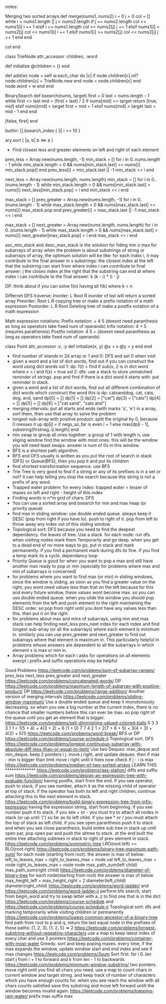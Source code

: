 notes:

Merging two sorted arrays
def merge(nums1, nums2)
  i = 0
  j = 0
  col = []
  while i < nums1.length || j < nums2.length
      if j == nums2.length
          col << nums1[i]
          i += 1
      elsif i == nums1.length 
          col << nums2[j]
          j += 1
      elsif nums1[i] < nums2[j]
          col << nums1[i]
          i += 1
      elsif nums1[i] >= nums2[j]
          col << nums2[j]
          j += 1
      end
  end

  col
end

class TrieNode
  attr_accessor :children, :word
  
  def initialize
      @children = {}
  end
  
  def add(w)
      node = self
      w.each_char do |c|
          if node.children[c].nil?
              node.children[c] = TrieNode.new
          end
          node = node.children[c]
      end
      node.word = w
  end
end

BinarySearch
def bsearch(nums, target)
  first = 0
  last = nums.length - 1
  while first <= last
    mid = (first + last) / 2
    if nums[mid] == target
      return [true, mid]
    elsif nums[mid] < target
      first = mid + 1
    elsif nums[mid] > target
      last = mid - 1
    end
  end

  [false, first]
end

builtin: [].bsearch_index { |i| i >= 10 }

ary.sort { |a, b| b <=> a }


- Find closest less and greater elements on left and right of each element

prev_less = Array.new(nums.length, -1)
min_stack = []
for i in 0..nums.length - 1
  while min_stack.length > 0 && nums[min_stack.last] >= nums[i]
      min_stack.pop()
  end
  prev_less[i] = min_stack.last || -1
  min_stack << i
end

next_less = Array.new(nums.length, nums.length)
min_stack = []
for i in 0..(nums.length - 1)
    while min_stack.length > 0 && nums[min_stack.last] > nums[i]
        next_less[min_stack.pop] = i
    end
    min_stack << i
end

max_stack = []
prev_greater = Array.new(nums.length, -1)
for i in 0..(nums.length - 1)
    while max_stack.length > 0 && nums[max_stack.last] <= nums[i]
        max_stack.pop
    end
    prev_greater[i] = max_stack.last || -1
    max_stack << i
end

max_stack = []
next_greater = Array.new(nums.length, nums.length)
for i in 0..(nums.length - 1)
    while max_stack.length > 0 && nums[max_stack.last] < nums[i]
        next_greater[max_stack.pop] = i
    end
    max_stack << i
end


asc_min_stack and desc_max_stack is the solution for fiding min o max for subarrays of array
when the problem is about substrings of string or subarrays of array, the optimum solution will be like:
  for each index i, it may contribute to the final answer in x substrings:
    the closest index at the left that the substring can start from where index i can contribute to final answer: j
    the closes index at the right that the substring can end at where index i can contribute to the final answer: k
    (k - i) * (i - j)

DP: 
    think about if you can solve f(n) having all f(k) where k < n


Differnet DFS traverse:
Inorder: L Root R
  inorder of bst will return a sorted array
Preorder: Root L R 
  copying tree or make a prefix notation of a math expression
Postorder: L R Root
  Deleting tree of make a postfix notation of a math expression

  Math expression notations:
Prefix notation: + 4 5 (doesnt need paranthesis as long as operators take fixed num of operands)
Infix  notation: 4 + 5 (requires parathensis)
Postfix notation: 4 5 + (doesnt need paranthesis as long as operators take fixed num of operands)


class Point
  attr_accessor :x, :y
  def initialize(x, y)
    @x = x
    @y = y
  end
end


- find number of islands in 2d array or 1 and 0: DFS and set 0 when visit
- given a word and a list of dict words, find out if you can construct the word using dict words
  sol 1: dp: f(i) = find if sub(x, i) is in dict word where x < i and f(x) = true
  sol 2: dfs: use a stack to store unmatched reminder of strings. pop and find if there is a dict word it starts with. put reminder in stack.
- given a word and a list of dict words, find out all different combination of dict words which construct the word
  this is dp:
  catsanddog, cat, cats, dog, and, sand
  dp[0] = []
  dp[1] = []
  dp[2] = ["cat"]
  dp[3] = ["cats"]
  dp[4] = []
  dp[5] = []
  dp[6] = ["cat sand", "cats and"] 
- merging intervals: put all starts and ends (with marks 's', 'e') in a array, sort them, then use that array to solve the problem
- longest sub-array with positive product. split the original by 0, because 0 messes it up
  dp[i] = 
    if negs_so_far is even
      i + 1
    else
      max[dp[i - 1], substring(firstneg..i).length]
    end
- min swap to group all ones together: a group of 1 with length n, use sliging window find the window with most ones.
 this will be the window you will need least swaps. answer is num of 0s in this window.
- BFS is a shortest path algorithm. 
- BFS and DFS usually is written as you put the root of search in stack (DFS) or Queue(BFS), then you pop it and put its children
- find shortest transformation sequence. use BFS
- Trie Tree is very good to find if a string or any of its prefixes is in a set or not? it can help telling you stop the search because this string is not a prefix of any word.
- Trapped water problem: for every index: trapped water = lesser of maxes on left and right - height of this index
- Finding words in n*m grid of chars: DFS
- You can use a sorted array and bsearch for min and max heap (or priority queue)
- find max in sliding window: use double ended queue. always keep it DESC (pop from right if you have to). push to right of it. pop from left to throw away any index out of this sliding window.
- Topological sort: 
  DFS because you need to find the deepest dependency. the leaves of tree. 
  Use a stack. for each node: run dfs. when visiting nodes mark them Temporarily and go deep.
  when you get to a dead end of no more ways to go, put in stack and mark permanently. 
  if you find a permanent mark during dfs its fine. if you find a temp mark its a cycle. dependancy loop
- Priority Queue is good for when you want to pop a max and still have another max ready to pop or min (specially for problems where max and min of subarrays is concerned)
- for problems where you want to find max (or min) in sliding windows, since the window is sliding, as soon as you find a greater value on the right, you wont need values less than 
that on the left because for this and every future window, these values wont become max. so you can use double ended queue. when you slide the window you should pop elements
from the left and push element to the right maintaining the DESC order. so pop from right until you dont have any values less than this. then put it on the right.
- for problems about max and mins of subarrays, using min and max stack can help finding next_less prev_next index for each index and find longest sub-array (or all the subarrays) where each element is minimum in.
similarly you can use prev_greater and next_greater to find out subarrays where that element is maximum in. This particularly helpful in problems whose answers are dependent to all the subarrays in which element x is max or min in.
- Array problems which for each i asks for operations on all elements execpt i prefix and suffix operations may be helpful

Good Problems
https://leetcode.com/problems/sum-of-subarray-ranges/
    prev_less next_less prev_greater and next_greater
https://leetcode.com/problems/concatenated-words/
    DP
https://leetcode.com/problems/maximum-length-of-subarray-with-positive-product/
    DP
https://leetcode.com/problems/range-addition/
    Another version of merging intervals
https://leetcode.com/problems/sliding-window-maximum/
    Use a double ended queue and keep it monotonously decreasing. so when you see a big number at the current index, there is no chance
    that smaller numbers before this can ever be max. so pop right of the queue until you get an element that is bigger.
https://leetcode.com/problems/sell-diminishing-valued-colored-balls
    5 3 3 3 1 1 = 1(5 + 4) + 4(3 + 2) + 6 (1 + 0)
    7 7 4 2 1 = 2(7 + 6 + 5) + 3(4 + 3) + 4(2) + 5(1)
https://leetcode.com/problems/word-break/
    BFS or DP
https://leetcode.com/problems/course-schedule-ii
    Topological sort. DFS
https://leetcode.com/problems/longest-continuous-subarray-with-absolute-diff-less-than-or-equal-to-limit/
    Use two Deques: max_deque and min_deque. keep 2 pointers i j. move j right, and update deques. then if max - min is bigger than limit move i right until it fixes
    now check if j - i is max
https://leetcode.com/problems/median-of-two-sorted-arrays
    LEARN THIS **************
https://leetcode.com/problems/gas-station/
    diffs and suffix sum
https://leetcode.com/problems/design-an-expression-tree-with-evaluate-function/
    having postfix, start from the end. if you see operator, push to stack, if you see number, 
    attach it as the missing child of operator at top of stack. if the operator has both its 
    left and right children, continue attaching this to the next element in stack.
https://leetcode.com/problems/build-binary-expression-tree-from-infix-expression
    having the expression string, start from beginning. if you see number push it to stack. if you see 
    + or - you must try to attach all nodes in stack (or up until '(') so far as its left child.
    if you see * or / you must attach the top of stack as left child. if you see open paranthesis push it to stack
    and when you see close paranthesis, build entire sub tree in stack up until open par, pop open par and push the sbtree to stack.
    at the end built the entire tree attaching subtrees in stack to right of prev element in stack.
https://leetcode.com/problems/symmetric-tree
      LRO(root.left) == RLO(root.right)
https://leetcode.com/problems/binary-tree-maximum-path-sum/
  for each node (starting from root): the answer is max of below:
    left_to_leaves_max + right_to_leaves_max + node.val
    left_to_leaves_max + node
    right_to_leaves_max + node
    node
    max_path_sum(left child)
    max_path_sum(right child)
https://leetcode.com/problems/diameter-of-binary-tree
  for each node(starting from root) the answer is max of below
    max_height_left + max_height_right + 2
    diameter(left_child)
    diameter(right_child)
https://leetcode.com/problems/word-ladder/ and https://leetcode.com/problems/word-ladder-ii
  perform bfs search, start from begin_word and try to swap letter with a..z to find one that is in the dict
https://leetcode.com/problems/course-schedule and https://leetcode.com/problems/course-schedule-ii
  Topological sort: dfs and marking temporarily while visiting children or permanently
https://leetcode.com/problems/lowest-common-ancestor-of-a-binary-tree
  find path from root to p and q, return the last equal node in the prefixes of these paths:
  [1, 2, 3], [1, 2, 5] => 2
https://leetcode.com/problems/longest-substring-without-repeating-characters
  use a map to keep latest index of every char and use 2 pointers 
https://leetcode.com/problems/container-with-most-water
  Greedy. sort and keep poping maxes. every time, if the max expands the window, update window start and end index and see if max changes
https://leetcode.com/problems/3sum
  Sort first. for i 0..len start j from i + 1 to forward and k from len - 1 to backwards
https://leetcode.com/problems/minimum-window-substring/
  two pointers. move right until you find all chars you need. use a map to count chars in current window and target string. and keep track of number of characters which you
  have enough counts for. when you see reach the window with all chars counts satisfied save this substring and move left forward untill the window becomes invalid again.
https://leetcode.com/problems/trapping-rain-water/
  prefix max suffix max
